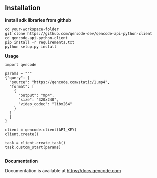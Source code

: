 ## Installation

**install sdk libraries from github**

````
cd your-workspace-folder
git clone https://github.com/qencode-dev/qencode-api-python-client
cd qencode-api-python-client
pip install -r requirements.txt
python setup.py install
````

**Usage**

````
import qencode

params = """
{"query": {
  "source": "https://qencode.com/static/1.mp4",
  "format": [
    {
      "output": "mp4",
      "size": "320x240",
      "video_codec": "libx264"
    }
  ]
  }
}

client = qencode.client(API_KEY)
client.create()

task = client.create_task()
task.custom_start(params)


````


**Documentation**

Documentation is available at <https://docs.qencode.com>